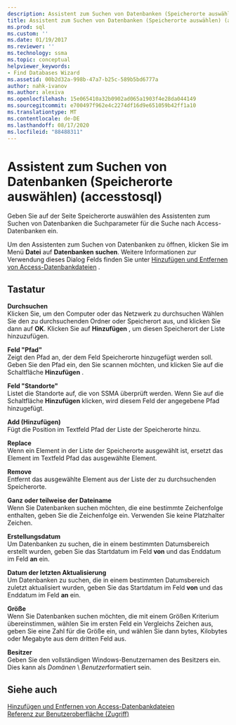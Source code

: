 ```yaml
---
description: Assistent zum Suchen von Datenbanken (Speicherorte auswählen) (accesstosql)
title: Assistent zum Suchen von Datenbanken (Speicherorte auswählen) (accesstosql) | Microsoft-Dokumentation
ms.prod: sql
ms.custom: ''
ms.date: 01/19/2017
ms.reviewer: ''
ms.technology: ssma
ms.topic: conceptual
helpviewer_keywords:
- Find Databases Wizard
ms.assetid: 00b2d32a-998b-47a7-b25c-589b5bd6777a
author: nahk-ivanov
ms.author: alexiva
ms.openlocfilehash: 15e065410a32b0902ad065a1903f4e28da044149
ms.sourcegitcommit: e700497f962e4c2274df16d9e651059b42ff1a10
ms.translationtype: MT
ms.contentlocale: de-DE
ms.lasthandoff: 08/17/2020
ms.locfileid: "88488311"
---
```

# <a name="find-databases-wizard-select-locations-accesstosql"></a>Assistent zum Suchen von Datenbanken (Speicherorte auswählen) (accesstosql)
Geben Sie auf der Seite Speicherorte auswählen des Assistenten zum Suchen von Datenbanken die Suchparameter für die Suche nach Access-Datenbanken ein.  
  
Um den Assistenten zum Suchen von Datenbanken zu öffnen, klicken Sie im Menü **Datei** auf **Datenbanken suchen**. Weitere Informationen zur Verwendung dieses Dialog Felds finden Sie unter [Hinzufügen und Entfernen von Access-Datenbankdateien](adding-and-removing-access-database-files-accesstosql.md) .  
  
## <a name="options"></a>Tastatur  
**Durchsuchen**  
Klicken Sie, um den Computer oder das Netzwerk zu durchsuchen Wählen Sie den zu durchsuchenden Ordner oder Speicherort aus, und klicken Sie dann auf **OK**. Klicken Sie auf **Hinzufügen** , um diesen Speicherort der Liste hinzuzufügen.  
  
**Feld "Pfad"**  
Zeigt den Pfad an, der dem Feld Speicherorte hinzugefügt werden soll. Geben Sie den Pfad ein, den Sie scannen möchten, und klicken Sie auf die Schaltfläche **Hinzufügen** .  
  
**Feld "Standorte"**  
Listet die Standorte auf, die von SSMA überprüft werden. Wenn Sie auf die Schaltfläche **Hinzufügen** klicken, wird diesem Feld der angegebene Pfad hinzugefügt.  
  
**Add (Hinzufügen)**  
Fügt die Position im Textfeld Pfad der Liste der Speicherorte hinzu.  
  
**Replace**  
Wenn ein Element in der Liste der Speicherorte ausgewählt ist, ersetzt das Element im Textfeld Pfad das ausgewählte Element.  
  
**Remove**  
Entfernt das ausgewählte Element aus der Liste der zu durchsuchenden Speicherorte.  
  
**Ganz oder teilweise der Dateiname**  
Wenn Sie Datenbanken suchen möchten, die eine bestimmte Zeichenfolge enthalten, geben Sie die Zeichenfolge ein. Verwenden Sie keine Platzhalter Zeichen.  
  
**Erstellungsdatum**  
Um Datenbanken zu suchen, die in einem bestimmten Datumsbereich erstellt wurden, geben Sie das Startdatum im Feld **von** und das Enddatum im Feld **an** ein.  
  
**Datum der letzten Aktualisierung**  
Um Datenbanken zu suchen, die in einem bestimmten Datumsbereich zuletzt aktualisiert wurden, geben Sie das Startdatum im Feld **von** und das Enddatum im Feld **an** ein.  
  
**Größe**  
Wenn Sie Datenbanken suchen möchten, die mit einem Größen Kriterium übereinstimmen, wählen Sie im ersten Feld ein Vergleichs Zeichen aus, geben Sie eine Zahl für die Größe ein, und wählen Sie dann bytes, Kilobytes oder Megabyte aus dem dritten Feld aus.  
  
**Besitzer**  
Geben Sie den vollständigen Windows-Benutzernamen des Besitzers ein. Dies kann als *Domänen* \\ *Benutzer*formatiert sein.  
  
## <a name="see-also"></a>Siehe auch  
[Hinzufügen und Entfernen von Access-Datenbankdateien](adding-and-removing-access-database-files-accesstosql.md)  
[Referenz zur Benutzeroberfläche (Zugriff)](https://msdn.microsoft.com/af24c303-4a41-449b-9c86-d6558a97e839)  
  
